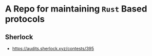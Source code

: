 # A Repo for maintaining `Rust` Based protocols
## Sherlock
- https://audits.sherlock.xyz/contests/395
